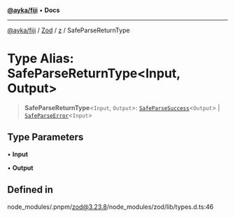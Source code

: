 [**@ayka/fiji**](../../../../../README.md) • **Docs**

***

[@ayka/fiji](../../../../../globals.md) / [Zod](../../../README.md) / [z](../README.md) / SafeParseReturnType

# Type Alias: SafeParseReturnType\<Input, Output\>

> **SafeParseReturnType**\<`Input`, `Output`\>: [`SafeParseSuccess`](SafeParseSuccess.md)\<`Output`\> \| [`SafeParseError`](SafeParseError.md)\<`Input`\>

## Type Parameters

• **Input**

• **Output**

## Defined in

node\_modules/.pnpm/zod@3.23.8/node\_modules/zod/lib/types.d.ts:46
